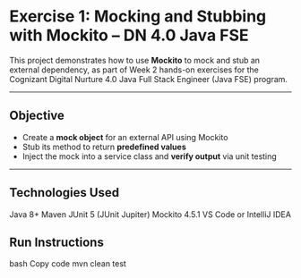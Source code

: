 # Exercise 1: Mocking and Stubbing with Mockito – DN 4.0 Java FSE

This project demonstrates how to use **Mockito** to mock and stub an external dependency, as part of Week 2 hands-on exercises for the Cognizant Digital Nurture 4.0 Java Full Stack Engineer (Java FSE) program.

---

##  Objective

- Create a **mock object** for an external API using Mockito
- Stub its method to return **predefined values**
- Inject the mock into a service class and **verify output** via unit testing

---

## Technologies Used
Java 8+
Maven
JUnit 5 (JUnit Jupiter)
Mockito 4.5.1
VS Code or IntelliJ IDEA


## Run Instructions
bash
Copy code
mvn clean test

